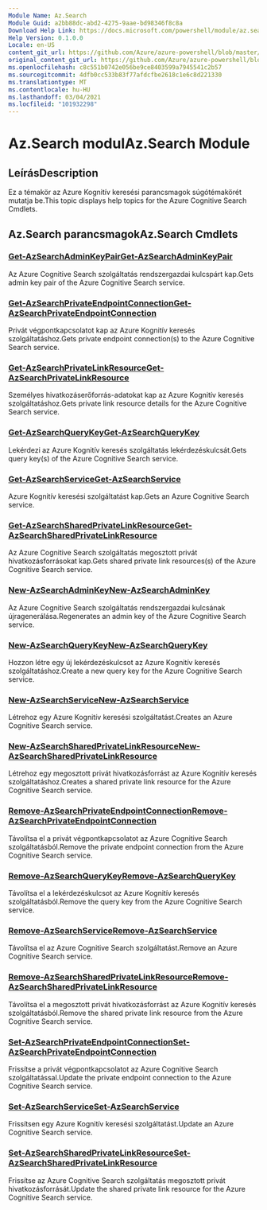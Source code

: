 ```yaml
---
Module Name: Az.Search
Module Guid: a2bb88dc-abd2-4275-9aae-bd98346f8c8a
Download Help Link: https://docs.microsoft.com/powershell/module/az.search
Help Version: 0.1.0.0
Locale: en-US
content_git_url: https://github.com/Azure/azure-powershell/blob/master/src/Search/Search/help/Az.Search.md
original_content_git_url: https://github.com/Azure/azure-powershell/blob/master/src/Search/Search/help/Az.Search.md
ms.openlocfilehash: c8c551b0742e056be9ce8403599a7945541c2b57
ms.sourcegitcommit: 4dfb0cc533b83f77afdcfbe2618c1e6c8d221330
ms.translationtype: MT
ms.contentlocale: hu-HU
ms.lasthandoff: 03/04/2021
ms.locfileid: "101932298"
---
```

# <span data-ttu-id="af9d1-101">Az.Search modul</span><span class="sxs-lookup"><span data-stu-id="af9d1-101">Az.Search Module</span></span>
## <span data-ttu-id="af9d1-102">Leírás</span><span class="sxs-lookup"><span data-stu-id="af9d1-102">Description</span></span>
<span data-ttu-id="af9d1-103">Ez a témakör az Azure Kognitív keresési parancsmagok súgótémakörét mutatja be.</span><span class="sxs-lookup"><span data-stu-id="af9d1-103">This topic displays help topics for the Azure Cognitive Search Cmdlets.</span></span>

## <span data-ttu-id="af9d1-104">Az.Search parancsmagok</span><span class="sxs-lookup"><span data-stu-id="af9d1-104">Az.Search Cmdlets</span></span>
### [<span data-ttu-id="af9d1-105">Get-AzSearchAdminKeyPair</span><span class="sxs-lookup"><span data-stu-id="af9d1-105">Get-AzSearchAdminKeyPair</span></span>](Get-AzSearchAdminKeyPair.md)
<span data-ttu-id="af9d1-106">Az Azure Cognitive Search szolgáltatás rendszergazdai kulcspárt kap.</span><span class="sxs-lookup"><span data-stu-id="af9d1-106">Gets admin key pair of the Azure Cognitive Search service.</span></span>

### [<span data-ttu-id="af9d1-107">Get-AzSearchPrivateEndpointConnection</span><span class="sxs-lookup"><span data-stu-id="af9d1-107">Get-AzSearchPrivateEndpointConnection</span></span>](Get-AzSearchPrivateEndpointConnection.md)
<span data-ttu-id="af9d1-108">Privát végpontkapcsolatot kap az Azure Kognitív keresés szolgáltatáshoz.</span><span class="sxs-lookup"><span data-stu-id="af9d1-108">Gets private endpoint connection(s) to the Azure Cognitive Search service.</span></span>

### [<span data-ttu-id="af9d1-109">Get-AzSearchPrivateLinkResource</span><span class="sxs-lookup"><span data-stu-id="af9d1-109">Get-AzSearchPrivateLinkResource</span></span>](Get-AzSearchPrivateLinkResource.md)
<span data-ttu-id="af9d1-110">Személyes hivatkozáserőforrás-adatokat kap az Azure Kognitív keresés szolgáltatáshoz.</span><span class="sxs-lookup"><span data-stu-id="af9d1-110">Gets private link resource details for the Azure Cognitive Search service.</span></span>

### [<span data-ttu-id="af9d1-111">Get-AzSearchQueryKey</span><span class="sxs-lookup"><span data-stu-id="af9d1-111">Get-AzSearchQueryKey</span></span>](Get-AzSearchQueryKey.md)
<span data-ttu-id="af9d1-112">Lekérdezi az Azure Kognitív keresés szolgáltatás lekérdezéskulcsát.</span><span class="sxs-lookup"><span data-stu-id="af9d1-112">Gets query key(s) of the Azure Cognitive Search service.</span></span>

### [<span data-ttu-id="af9d1-113">Get-AzSearchService</span><span class="sxs-lookup"><span data-stu-id="af9d1-113">Get-AzSearchService</span></span>](Get-AzSearchService.md)
<span data-ttu-id="af9d1-114">Azure Kognitív keresési szolgáltatást kap.</span><span class="sxs-lookup"><span data-stu-id="af9d1-114">Gets an Azure Cognitive Search service.</span></span>

### [<span data-ttu-id="af9d1-115">Get-AzSearchSharedPrivateLinkResource</span><span class="sxs-lookup"><span data-stu-id="af9d1-115">Get-AzSearchSharedPrivateLinkResource</span></span>](Get-AzSearchSharedPrivateLinkResource.md)
<span data-ttu-id="af9d1-116">Az Azure Cognitive Search szolgáltatás megosztott privát hivatkozásforrásokat kap.</span><span class="sxs-lookup"><span data-stu-id="af9d1-116">Gets shared private link resources(s) of the Azure Cognitive Search service.</span></span>

### [<span data-ttu-id="af9d1-117">New-AzSearchAdminKey</span><span class="sxs-lookup"><span data-stu-id="af9d1-117">New-AzSearchAdminKey</span></span>](New-AzSearchAdminKey.md)
<span data-ttu-id="af9d1-118">Az Azure Cognitive Search szolgáltatás rendszergazdai kulcsának újragenerálása.</span><span class="sxs-lookup"><span data-stu-id="af9d1-118">Regenerates an admin key of the Azure Cognitive Search service.</span></span>

### [<span data-ttu-id="af9d1-119">New-AzSearchQueryKey</span><span class="sxs-lookup"><span data-stu-id="af9d1-119">New-AzSearchQueryKey</span></span>](New-AzSearchQueryKey.md)
<span data-ttu-id="af9d1-120">Hozzon létre egy új lekérdezéskulcsot az Azure Kognitív keresés szolgáltatáshoz.</span><span class="sxs-lookup"><span data-stu-id="af9d1-120">Create a new query key for the Azure Cognitive Search service.</span></span>

### [<span data-ttu-id="af9d1-121">New-AzSearchService</span><span class="sxs-lookup"><span data-stu-id="af9d1-121">New-AzSearchService</span></span>](New-AzSearchService.md)
<span data-ttu-id="af9d1-122">Létrehoz egy Azure Kognitív keresési szolgáltatást.</span><span class="sxs-lookup"><span data-stu-id="af9d1-122">Creates an Azure Cognitive Search service.</span></span>

### [<span data-ttu-id="af9d1-123">New-AzSearchSharedPrivateLinkResource</span><span class="sxs-lookup"><span data-stu-id="af9d1-123">New-AzSearchSharedPrivateLinkResource</span></span>](New-AzSearchSharedPrivateLinkResource.md)
<span data-ttu-id="af9d1-124">Létrehoz egy megosztott privát hivatkozásforrást az Azure Kognitív keresés szolgáltatáshoz.</span><span class="sxs-lookup"><span data-stu-id="af9d1-124">Creates a shared private link resource for the Azure Cognitive Search service.</span></span>

### [<span data-ttu-id="af9d1-125">Remove-AzSearchPrivateEndpointConnection</span><span class="sxs-lookup"><span data-stu-id="af9d1-125">Remove-AzSearchPrivateEndpointConnection</span></span>](Remove-AzSearchPrivateEndpointConnection.md)
<span data-ttu-id="af9d1-126">Távolítsa el a privát végpontkapcsolatot az Azure Cognitive Search szolgáltatásból.</span><span class="sxs-lookup"><span data-stu-id="af9d1-126">Remove the private endpoint connection from the Azure Cognitive Search service.</span></span>

### [<span data-ttu-id="af9d1-127">Remove-AzSearchQueryKey</span><span class="sxs-lookup"><span data-stu-id="af9d1-127">Remove-AzSearchQueryKey</span></span>](Remove-AzSearchQueryKey.md)
<span data-ttu-id="af9d1-128">Távolítsa el a lekérdezéskulcsot az Azure Kognitív keresés szolgáltatásból.</span><span class="sxs-lookup"><span data-stu-id="af9d1-128">Remove the query key from the Azure Cognitive Search service.</span></span>

### [<span data-ttu-id="af9d1-129">Remove-AzSearchService</span><span class="sxs-lookup"><span data-stu-id="af9d1-129">Remove-AzSearchService</span></span>](Remove-AzSearchService.md)
<span data-ttu-id="af9d1-130">Távolítsa el az Azure Cognitive Search szolgáltatást.</span><span class="sxs-lookup"><span data-stu-id="af9d1-130">Remove an Azure Cognitive Search service.</span></span>

### [<span data-ttu-id="af9d1-131">Remove-AzSearchSharedPrivateLinkResource</span><span class="sxs-lookup"><span data-stu-id="af9d1-131">Remove-AzSearchSharedPrivateLinkResource</span></span>](Remove-AzSearchSharedPrivateLinkResource.md)
<span data-ttu-id="af9d1-132">Távolítsa el a megosztott privát hivatkozásforrást az Azure Kognitív keresés szolgáltatásból.</span><span class="sxs-lookup"><span data-stu-id="af9d1-132">Remove the shared private link resource from the Azure Cognitive Search service.</span></span>

### [<span data-ttu-id="af9d1-133">Set-AzSearchPrivateEndpointConnection</span><span class="sxs-lookup"><span data-stu-id="af9d1-133">Set-AzSearchPrivateEndpointConnection</span></span>](Set-AzSearchPrivateEndpointConnection.md)
<span data-ttu-id="af9d1-134">Frissítse a privát végpontkapcsolatot az Azure Cognitive Search szolgáltatással.</span><span class="sxs-lookup"><span data-stu-id="af9d1-134">Update the private endpoint connection to the Azure Cognitive Search service.</span></span>

### [<span data-ttu-id="af9d1-135">Set-AzSearchService</span><span class="sxs-lookup"><span data-stu-id="af9d1-135">Set-AzSearchService</span></span>](Set-AzSearchService.md)
<span data-ttu-id="af9d1-136">Frissítsen egy Azure Kognitív keresési szolgáltatást.</span><span class="sxs-lookup"><span data-stu-id="af9d1-136">Update an Azure Cognitive Search service.</span></span>

### [<span data-ttu-id="af9d1-137">Set-AzSearchSharedPrivateLinkResource</span><span class="sxs-lookup"><span data-stu-id="af9d1-137">Set-AzSearchSharedPrivateLinkResource</span></span>](Set-AzSearchSharedPrivateLinkResource.md)
<span data-ttu-id="af9d1-138">Frissítse az Azure Cognitive Search szolgáltatás megosztott privát hivatkozásforrását.</span><span class="sxs-lookup"><span data-stu-id="af9d1-138">Update the shared private link resource for the Azure Cognitive Search service.</span></span>

